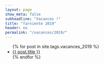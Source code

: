 ```yaml
---
layout: page
show_meta: false
subheadline: "Vacances !"
title: "farniente 2019"
header: no
permalink: "/vacances/2019/"
---
```

<ul>
    {% for post in site.tags.vacances_2019 %}
    <li><a href="{{ site.url }}{{ site.baseurl }}{{ post.url }}">{{ post.title }}</a></li>
    {% endfor %}
</ul>